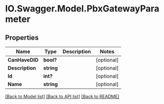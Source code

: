# IO.Swagger.Model.PbxGatewayParameter
## Properties

Name | Type | Description | Notes
------------ | ------------- | ------------- | -------------
**CanHaveDID** | **bool?** |  | [optional] 
**Description** | **string** |  | [optional] 
**Id** | **int?** |  | [optional] 
**Name** | **string** |  | [optional] 

[[Back to Model list]](../README.md#documentation-for-models) [[Back to API list]](../README.md#documentation-for-api-endpoints) [[Back to README]](../README.md)


